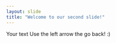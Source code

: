 ```yaml
---
layout: slide
title: "Welcome to our second slide!"
---
```

Your text
Use the left arrow the go back! :)
